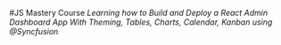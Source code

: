 #JS Mastery Course
*Learning how to Build and Deploy a React Admin Dashboard App With Theming, Tables, Charts, Calendar, Kanban using @Syncfusion*
